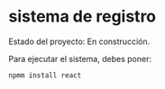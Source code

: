 <h1> sistema de registro </h1>

Estado del proyecto: En construcción.

Para ejecutar el sistema, debes poner:

```npmm install react ```
